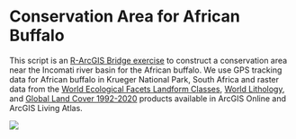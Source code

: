 # Conservation Area for African Buffalo
This script is an [R-ArcGIS Bridge exercise](www.arcgis.com/home/item.html?id=524a589d8bc64850836013dc0c2817b7) to construct a conservation area near the Incomati river basin for the African buffalo. We use GPS tracking data for African buffalo in Krueger National Park, South Africa and raster data from the 
[World Ecological Facets Landform Classes](www.arcgis.com/home/item.html?id=cd817a746aa7437cbd72a6d39cdb4559), [World Lithology](www.arcgis.com/home/item.html?id=53c82af69cae4c1f99902c0e0d456bf8), and 
[Global Land Cover 1992-2020](www.arcgis.com/home/item.html?id=1453082255024699af55c960bc3dc1fe) products available in ArcGIS Online and ArcGIS Living Atlas.

![](map.png)